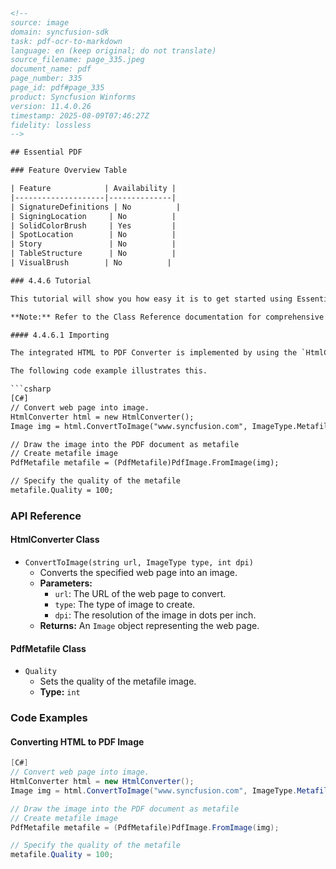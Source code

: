 ```html
<!-- 
source: image
domain: syncfusion-sdk
task: pdf-ocr-to-markdown
language: en (keep original; do not translate)
source_filename: page_335.jpeg
document_name: pdf
page_number: 335
page_id: pdf#page_335
product: Syncfusion Winforms
version: 11.4.0.26
timestamp: 2025-08-09T07:46:27Z
fidelity: lossless
-->

## Essential PDF

### Feature Overview Table

| Feature            | Availability |
|--------------------|--------------|
| SignatureDefinitions | No          |
| SigningLocation     | No          |
| SolidColorBrush     | Yes         |
| SpotLocation        | No          |
| Story               | No          |
| TableStructure      | No          |
| VisualBrush        | No          |

### 4.4.6 Tutorial

This tutorial will show you how easy it is to get started using Essential PDF. It will give you a basic introduction to the concepts you need to know before getting started with the product and some tips and ideas on how to implement PDF into your projects. The lessons in this tutorial are meant to introduce you to PDF with simple step-by-step procedures.

**Note:** Refer to the Class Reference documentation for comprehensive information on the classes.

#### 4.4.6.1 Importing

The integrated HTML to PDF Converter is implemented by using the `HtmlConverter` class. It basically includes the functionality of the HTML to PDF Converter product, and additionally offers the possibility to specify the position and the size of the PDF content.

The following code example illustrates this.

```csharp
[C#]
// Convert web page into image.
HtmlConverter html = new HtmlConverter();
Image img = html.ConvertToImage("www.syncfusion.com", ImageType.Metafile, 1024);

// Draw the image into the PDF document as metafile
// Create metafile image
PdfMetafile metafile = (PdfMetafile)PdfImage.FromImage(img);

// Specify the quality of the metafile
metafile.Quality = 100;
```

### API Reference

#### HtmlConverter Class
- `ConvertToImage(string url, ImageType type, int dpi)`
  - Converts the specified web page into an image.
  - **Parameters:**
    - `url`: The URL of the web page to convert.
    - `type`: The type of image to create.
    - `dpi`: The resolution of the image in dots per inch.
  - **Returns:** An `Image` object representing the web page.

#### PdfMetafile Class
- `Quality`
  - Sets the quality of the metafile image.
  - **Type:** `int`

### Code Examples

#### Converting HTML to PDF Image

```csharp
[C#]
// Convert web page into image.
HtmlConverter html = new HtmlConverter();
Image img = html.ConvertToImage("www.syncfusion.com", ImageType.Metafile, 1024);

// Draw the image into the PDF document as metafile
// Create metafile image
PdfMetafile metafile = (PdfMetafile)PdfImage.FromImage(img);

// Specify the quality of the metafile
metafile.Quality = 100;
```

<!-- tags: [Essential PDF, HtmlConverter, PdfMetafile, Importing, C#] keywords: [HTML to PDF, Convert to Image, Metafile, Quality, PdfImage, PdfMetafile] -->
```
